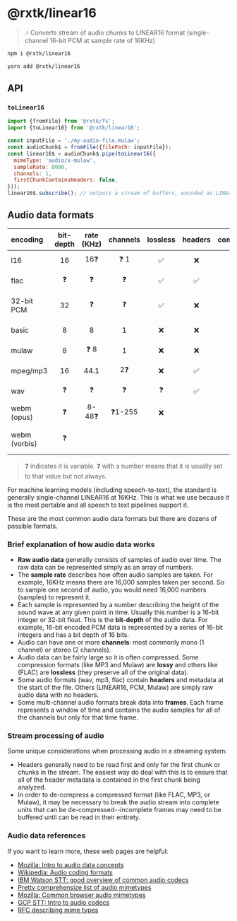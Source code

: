 # @rxtk/linear16
> 🎶 Converts stream of audio chunks to LINEAR16 format (single-channel 16-bit PCM at sample rate of 16KHz)

```bash
npm i @rxtk/linear16
```

```bash
yarn add @rxtk/linear16
```

## API

### `toLinear16`
```js
import {fromFile} from '@rxtk/fs';
import {toLinear16} from '@rxtk/linear16';

const inputFile = './my-audio-file.mulaw';
const audioChunk$ = fromFile({filePath: inputFile});
const linear16$ = audioChunk$.pipe(toLinear16({
  mimeType: 'audio/x-mulaw',
  sampleRate: 8000,
  channels: 1,
  firstChunkContainsHeaders: false,
}));
linear16$.subscribe(); // outputs a stream of buffers, encoded as LINEAR16
```

## Audio data formats
| encoding   | bit-depth | rate (KHz)| channels | lossless | headers | compressed | comment                | supported |
| :--------- | :-------: | :--:      | :--:     | :--:     | :--:    | :--:       | :-----                  | :-----:  |
| l16        | 16        | 16❓      | ❓ 1     |  ✅      | ❌      | ❌         | Standard for STT       | ✅       |
| flac       | ❓        | ❓        | ❓       |  ✅      | ✅      | ✅         | Compressed PCM         |         |
| 32-bit PCM | 32        | ❓        | ❓       |  ✅      | ❌      | ❌         | Raw PCM (32-bit floats) |       |
| basic      | 8         | 8         |  1        | ❌      | ❌      | ✅         | Telephone calls (USA)   | ✅       |
| mulaw      | 8         | ❓ 8      |  1        | ❌      | ❌      | ✅         | Telephone calls (USA)   | ✅       |
| mpeg/mp3   | 16        | 44.1      | 2❓      |  ❌      | ✅      | ✅          | Music and video        |          |
| wav        | ❓        |  ❓       |  ❓      |  ❓      | ✅      | ❓          | Universal container    |          |
| webm (opus)| ❓        |  8-48❓  | ❓1-255   |  ❌      |         | ❓          |  Browser/web standard      |          |
| webm (vorbis)| ❓      |          |           |          |         |             |  Older browser/web standard |          |
> ❓ indicates it is variable. ❓ with a number means that it is usually set to that value but not always.

For machine learning models (including speech-to-text), the standard is generally single-channel LINEAR16 at 16KHz. This is what we use because it is the most portable and all speech to text pipelines support it.

These are the most common audio data formats but there are dozens of possible formats.

### Brief explanation of how audio data works

- **Raw audio data** generally consists of samples of audio over time. The raw data can be represented simply as an array of numbers.
- The **sample rate** describes how often audio samples are taken.  For example, 16KHz means there are 16,000 samples taken per second.  So to sample one second of audio, you would need 16,000 numbers (samples) to represent it.
- Each sample is represented by a number describing the height of the sound wave at any given point in time.  Usually this number is a 16-bit integer or 32-bit float.  This is the **bit-depth** of the audio data. For example, 16-bit encoded PCM data is represented by a series of 16-bit integers and has a bit depth of 16 bits.
- Audio can have one or more **channels**: most commonly mono (1 channel) or stereo (2 channels).
- Audio data can be fairly large so it is often compressed.  Some compression formats (like MP3 and Mulaw) are **lossy** and others like (FLAC) are **lossless** (they preserve all of the original data).
- Some audio formats (wav, mp3, flac) contain **headers** and metadata at the start of the file.  Others (LINEAR16, PCM, Mulaw) are simply raw audio data with no headers.
- Some multi-channel audio formats break data into **frames**.  Each frame represents a window of time and contains the audio samples for all of the channels but only for that time frame.

### Stream processing of audio
Some unique considerations when processing audio in a streaming system:
- Headers generally need to be read first and only for the first chunk or chunks in the stream. The easiest way do deal with this is to ensure that all of the header metadata is contained in the first chunk being analyzed.
- In order to de-compress a compressed format (like FLAC, MP3, or Mulaw), it may be necessary to break the audio stream into complete units that can be de-compressed--incomplete frames may need to be buffered until can be read in their entirety.

### Audio data references
If you want to learn more, these web pages are helpful:
- [Mozilla: Intro to audio data concepts](https://developer.mozilla.org/en-US/docs/Web/Media/Formats/Audio_concepts)
- [Wikipedia: Audio coding formats](https://en.wikipedia.org/wiki/Audio_coding_format)
- [IBM Watson STT: good overview of common audio codecs](https://cloud.ibm.com/docs/speech-to-text?topic=speech-to-text-audio-formats)
- [Pretty comprehensize list of audio mimetypes](https://www.digipres.org/formats/mime-types/#audio/basic)
- [Mozilla: Common browser audio mimetypes](https://developer.mozilla.org/en-US/docs/Web/HTTP/Basics_of_HTTP/MIME_types/Common_types)
- [GCP STT: Intro to audio codecs](https://cloud.google.com/speech-to-text/docs/encoding)
- [RFC describing mime types](https://www.rfc-editor.org/rfc/rfc3190.txt)
